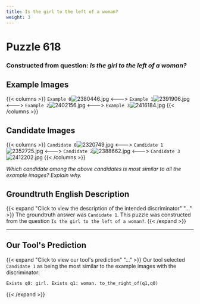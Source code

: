 ```yaml
---
title: Is the girl to the left of a woman?
weight: 3
---
```


# Puzzle 618
### Constructed from question: _Is the girl to the left of a woman?_


## Example Images
{{< columns >}}
`Example 0`![2380446.jpg](/gqa_images/2380446.jpg)
<--->
`Example 1`![2391906.jpg](/gqa_images/2391906.jpg)
<--->
`Example 2`![2402156.jpg](/gqa_images/2402156.jpg)
<--->
`Example 3`![2416184.jpg](/gqa_images/2416184.jpg)
{{< /columns >}}

## Candidate Images
{{< columns >}}
`Candidate 0`![2320749.jpg](/gqa_images/2320749.jpg)
<--->
`Candidate 1`![2352725.jpg](/gqa_images/2352725.jpg)
<--->
`Candidate 2`![2388662.jpg](/gqa_images/2388662.jpg)
<--->
`Candidate 3`![2412202.jpg](/gqa_images/2412202.jpg)
{{< /columns >}}

*Which candidate among the above candidates is most similar to all the example images? Explain why.*

## Groundtruth English Description

{{< expand "Click to view the description of the intended discriminator" "..." >}}
The groundtruth answer was `Candidate 1`. This puzzle was constructed from the question `Is the girl to the left of a woman?`.
{{< /expand >}}

---

## Our Tool's Prediction

{{< expand "Click to view our tool's prediction" "..." >}}
Our tool selected `Candidate 1` as being the most similar to the example images with the discriminator:
```plaintext
Exists q0: girl. Exists q1: woman. to_the_right_of(q1,q0)
```
{{< /expand >}}

